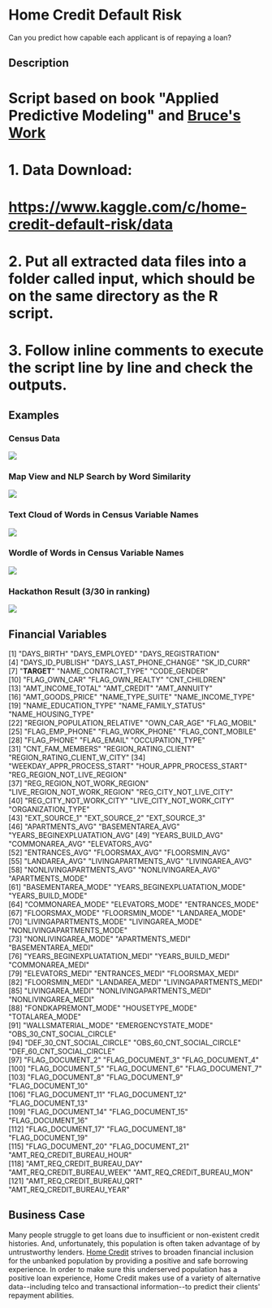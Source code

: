 # Home Credit Default Risk
Can you predict how capable each applicant is of repaying a loan?

## Description<br/>
# Script based on book "Applied Predictive Modeling" and [Bruce's Work](https://inclass.kaggle.com/moizzz/applied-predictive-modelling-brief-overview)
# 
# 1. Data Download:
# https://www.kaggle.com/c/home-credit-default-risk/data
# 2. Put all extracted data files into a folder called input, which should be on the same directory as the R script.
# 3. Follow inline comments to execute the script line by line and check the outputs. 

## Examples<br/>
### Census Data<br/>
![](img/data.PNG)

### Map View and NLP Search by Word Similarity<br/>
![](img/Screenshot%202019-02-22%2010.34.54.png)

### Text Cloud of Words in Census Variable Names<br/>
![](img/tagcloud.PNG)

### Wordle of Words in Census Variable Names<br/>
![](img/wordle.PNG)

### Hackathon Result (3/30 in ranking)<br/>
![](img/Screenshot%202019-02-22%2010.32.51.png)

## Financial Variables<br/>
  [1] "DAYS_BIRTH"                   "DAYS_EMPLOYED"                "DAYS_REGISTRATION"           
  [4] "DAYS_ID_PUBLISH"              "DAYS_LAST_PHONE_CHANGE"       "SK_ID_CURR"                  
  [7] "**TARGET**"                       "NAME_CONTRACT_TYPE"           "CODE_GENDER"                 
  [10] "FLAG_OWN_CAR"                 "FLAG_OWN_REALTY"              "CNT_CHILDREN"                
  [13] "AMT_INCOME_TOTAL"             "AMT_CREDIT"                   "AMT_ANNUITY"                 
  [16] "AMT_GOODS_PRICE"              "NAME_TYPE_SUITE"              "NAME_INCOME_TYPE"            
  [19] "NAME_EDUCATION_TYPE"          "NAME_FAMILY_STATUS"           "NAME_HOUSING_TYPE"           
  [22] "REGION_POPULATION_RELATIVE"   "OWN_CAR_AGE"                  "FLAG_MOBIL"                  
  [25] "FLAG_EMP_PHONE"               "FLAG_WORK_PHONE"              "FLAG_CONT_MOBILE"            
 [28] "FLAG_PHONE"                   "FLAG_EMAIL"                   "OCCUPATION_TYPE"             
 [31] "CNT_FAM_MEMBERS"              "REGION_RATING_CLIENT"         "REGION_RATING_CLIENT_W_CITY" 
 [34] "WEEKDAY_APPR_PROCESS_START"   "HOUR_APPR_PROCESS_START"      "REG_REGION_NOT_LIVE_REGION"  
 [37] "REG_REGION_NOT_WORK_REGION"   "LIVE_REGION_NOT_WORK_REGION"  "REG_CITY_NOT_LIVE_CITY"      
 [40] "REG_CITY_NOT_WORK_CITY"       "LIVE_CITY_NOT_WORK_CITY"      "ORGANIZATION_TYPE"           
 [43] "EXT_SOURCE_1"                 "EXT_SOURCE_2"                 "EXT_SOURCE_3"                
 [46] "APARTMENTS_AVG"               "BASEMENTAREA_AVG"             "YEARS_BEGINEXPLUATATION_AVG" 
 [49] "YEARS_BUILD_AVG"              "COMMONAREA_AVG"               "ELEVATORS_AVG"               
 [52] "ENTRANCES_AVG"                "FLOORSMAX_AVG"                "FLOORSMIN_AVG"               
 [55] "LANDAREA_AVG"                 "LIVINGAPARTMENTS_AVG"         "LIVINGAREA_AVG"              
 [58] "NONLIVINGAPARTMENTS_AVG"      "NONLIVINGAREA_AVG"            "APARTMENTS_MODE"             
 [61] "BASEMENTAREA_MODE"            "YEARS_BEGINEXPLUATATION_MODE" "YEARS_BUILD_MODE"            
 [64] "COMMONAREA_MODE"              "ELEVATORS_MODE"               "ENTRANCES_MODE"              
 [67] "FLOORSMAX_MODE"               "FLOORSMIN_MODE"               "LANDAREA_MODE"               
 [70] "LIVINGAPARTMENTS_MODE"        "LIVINGAREA_MODE"              "NONLIVINGAPARTMENTS_MODE"    
 [73] "NONLIVINGAREA_MODE"           "APARTMENTS_MEDI"              "BASEMENTAREA_MEDI"           
 [76] "YEARS_BEGINEXPLUATATION_MEDI" "YEARS_BUILD_MEDI"             "COMMONAREA_MEDI"             
 [79] "ELEVATORS_MEDI"               "ENTRANCES_MEDI"               "FLOORSMAX_MEDI"              
 [82] "FLOORSMIN_MEDI"               "LANDAREA_MEDI"                "LIVINGAPARTMENTS_MEDI"       
 [85] "LIVINGAREA_MEDI"              "NONLIVINGAPARTMENTS_MEDI"     "NONLIVINGAREA_MEDI"          
 [88] "FONDKAPREMONT_MODE"           "HOUSETYPE_MODE"               "TOTALAREA_MODE"              
 [91] "WALLSMATERIAL_MODE"           "EMERGENCYSTATE_MODE"          "OBS_30_CNT_SOCIAL_CIRCLE"    
 [94] "DEF_30_CNT_SOCIAL_CIRCLE"     "OBS_60_CNT_SOCIAL_CIRCLE"     "DEF_60_CNT_SOCIAL_CIRCLE"    
 [97] "FLAG_DOCUMENT_2"              "FLAG_DOCUMENT_3"              "FLAG_DOCUMENT_4"             
[100] "FLAG_DOCUMENT_5"              "FLAG_DOCUMENT_6"              "FLAG_DOCUMENT_7"             
[103] "FLAG_DOCUMENT_8"              "FLAG_DOCUMENT_9"              "FLAG_DOCUMENT_10"            
[106] "FLAG_DOCUMENT_11"             "FLAG_DOCUMENT_12"             "FLAG_DOCUMENT_13"            
[109] "FLAG_DOCUMENT_14"             "FLAG_DOCUMENT_15"             "FLAG_DOCUMENT_16"            
[112] "FLAG_DOCUMENT_17"             "FLAG_DOCUMENT_18"             "FLAG_DOCUMENT_19"            
[115] "FLAG_DOCUMENT_20"             "FLAG_DOCUMENT_21"             "AMT_REQ_CREDIT_BUREAU_HOUR"  
[118] "AMT_REQ_CREDIT_BUREAU_DAY"    "AMT_REQ_CREDIT_BUREAU_WEEK"   "AMT_REQ_CREDIT_BUREAU_MON"   
[121] "AMT_REQ_CREDIT_BUREAU_QRT"    "AMT_REQ_CREDIT_BUREAU_YEAR"  

## Business Case<br/>
  Many people struggle to get loans due to insufficient or non-existent credit histories. And, unfortunately, this population is often taken advantage of by untrustworthy lenders.
  [Home Credit](http://www.homecredit.net/) strives to broaden financial inclusion for the unbanked population by providing a positive and safe borrowing experience. In order to make sure this underserved population has a positive loan experience, Home Credit makes use of a variety of alternative data--including telco and transactional information--to predict their clients' repayment abilities.
  
